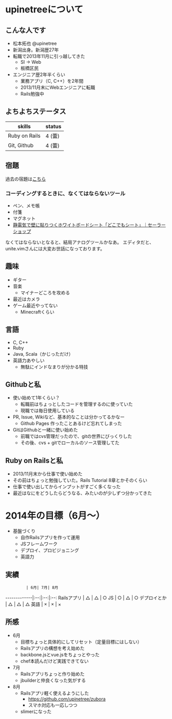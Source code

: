 # upinetreeについて
## こんな人です
* 松本拓也 @upinetree
* 新潟出身。新潟歴27年
* 転職で2013年11月に引っ越してきた
  * SI -> Web
  * 板橋区民
* エンジニア歴2年半くらい
  * 業務アプリ（C, C++）を2年間
  * 2013/11月末にWebエンジニアに転職
  * Rails勉強中

## よちよちステータス

skills        | status
--------------|--------
Ruby on Rails | 4 (蕾)
Git, Github   | 4 (蕾)

## 宿題

過去の宿題は[こちら](https://gist.github.com/upinetree/c584c55571b209669867)

### コーディングするときに、なくてはならないツール

* ペン、メモ帳
* 付箋
* マグネット
* [静電気で壁に貼りつくホワイトボードシート「どこでもシート」｜セーラーショップ](http://sailorshop.jp/SHOP/31-3800-000.html)

なくてはならないとなると、結局アナログツールかなあ。
エディタだと、unite.vimさんには大変お世話になっております。

## 趣味
* ギター
* 音楽
  * マイナーどころを攻める
* 最近はカメラ
* ゲーム最近やってない
  * Minecraftくらい

## 言語
* C, C++
* Ruby
* Java, Scala（かじっただけ）
* 英語力あやしい
  * 無駄にインドなまりが分かる特技

## Githubと私
* 使い始めて1年くらい？
  * 転職前はちょっとしたコードを管理するのに使っていた
  * 現職では毎日使用している
* PR, Issue, Wikiなど、基本的なことは分かってるかなー
  * Github Pages 作ったことあるけど忘れてしまった
* GitはGithubと一緒に使い始めた
  * 前職ではcvs管理だったので、gitの世界にびっくりした
  * その後、cvs + gitでローカルのソース管理してた

## Ruby on Railsと私
* 2013/11月末から仕事で使い始めた
* その前はちょっと勉強していた。Rails Tutorial 8章とかそのくらい
* 仕事で使い出してからインプットがすごく多くなった
* 最近はなにをどうしたらどうなる、みたいのが少しずつ分かってきた

# 2014年の目標（6月〜）
* 基盤づくり
  * 自作Railsアプリを作って運用
  * JSフレームワーク
  * デプロイ、プロビジョニング
  * 英語力

## 実績

             | 6月| 7月| 8月
-------------|:--:|:--:|:--:
Railsアプリ  | △ | △ | ○
JS           | ○ | △ | ○
デプロイとか | △ | △ | △
英語         | × | × | ×

## 所感

* 6月
  * 目標ちょっと具体的にしてリセット（定量目標にはしない）
  * Railsアプリの構想を考え始めた
  * backbone.jsとvue.jsをちょっとやった
  * chef本読んだけど実践できてない
* 7月
  * Railsアプリちょっと作り始めた
  * jbuilderと仲良くなった気がする
* 8月
  * Railsアプリ軽く使えるようにした
    * https://github.com/upinetree/zubora
    * スマホ対応も一応しつつ
  * slimerになった

